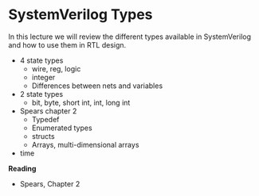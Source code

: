 # SystemVerilog Types

In this lecture we will review the different types available in SystemVerilog and how to use them in RTL design.

<!-- see slides in verilog2001.pptx slides -->

* 4 state types
    * wire, reg, logic
    * integer
    * Differences between nets and variables
* 2 state types
    * bit, byte, short int, int, long int
* Spears chapter 2
    * Typedef
    * Enumerated types
    * structs
    * Arrays, multi-dimensional arrays
* time

**Reading**

* Spears, Chapter 2 
